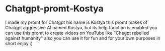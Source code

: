 # Chatgpt-promt-Kostya
I made my promt for Chatgpt his name is Kostya this promt makes of Chatgpt aggressive AI named Kostya, but its help function is enabled you can use this promt to create videos on YouTube like "Chagpt rebelled against humanity" also you can use it for fun and for your own purposes in short enjoy :)
